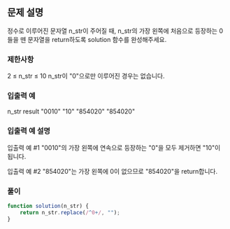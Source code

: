 ## 문제 설명

정수로 이루어진 문자열 n_str이 주어질 때, n_str의 가장 왼쪽에 처음으로 등장하는 0들을 뗀 문자열을 return하도록 solution 함수를 완성해주세요.

### 제한사항

2 ≤ n_str ≤ 10
n_str이 "0"으로만 이루어진 경우는 없습니다.

### 입출력 예

n_str result
"0010" "10"
"854020" "854020"

### 입출력 예 설명

입출력 예 #1
"0010"의 가장 왼쪽에 연속으로 등장하는 "0"을 모두 제거하면 "10"이 됩니다.

입출력 예 #2
"854020"는 가장 왼쪽에 0이 없으므로 "854020"을 return합니다.

### 풀이

```javaScript
function solution(n_str) {
    return n_str.replace(/^0+/, "");
}
```
